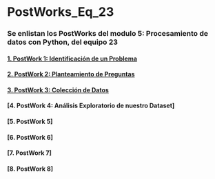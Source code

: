 # PostWorks_Eq_23
### Se enlistan los PostWorks del modulo 5: Procesamiento de datos con Python, del equipo 23

#### [1. PostWork 1: Identificación de un Problema](https://github.com/ManJyS/PostWorks_Eq_23/blob/main/PostWork_1/PostWork_1.md)

#### [2. PostWork 2: Planteamiento de Preguntas](https://github.com/ManJyS/PostWorks_Eq_23/blob/main/PostWork_2/PostWork_2.md)

#### [3. PostWork 3: Colección de Datos](https://github.com/ManJyS/PostWorks_Eq_23/blob/main/PostWork_3/Postwork_3.ipynb)

#### [4. PostWork 4: Análisis Exploratorio de nuestro Dataset]

#### [5. PostWork 5]

#### [6. PostWork 6]

#### [7. PostWork 7]

#### [8. PostWork 8]
